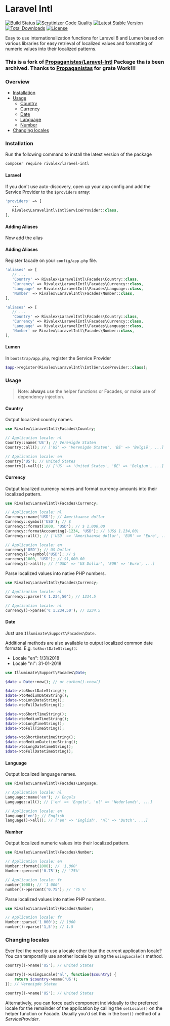 # Laravel Intl

[![Build Status](https://scrutinizer-ci.com/g/rivalex/laravel-intl/badges/build.png?b=rivalex)](https://scrutinizer-ci.com/g/rivalex/laravel-intl/build-status/rivalex)
[![Scrutinizer Code Quality](https://scrutinizer-ci.com/g/rivalex/laravel-intl/badges/quality-score.png?b=rivalex)](https://scrutinizer-ci.com/g/rivalex/laravel-intl/?branch=rivalex)
[![Latest Stable Version](https://poser.pugx.org/rivalex/laravel-intl/v/stable)](https://packagist.org/packages/rivalex/laravel-intl)
[![Total Downloads](https://poser.pugx.org/rivalex/laravel-intl/downloads)](https://packagist.org/packages/rivalex/laravel-intl)
[![License](https://poser.pugx.org/rivalex/laravel-intl/license)](https://packagist.org/packages/rivalex/laravel-intl)

Easy to use internationalization functions for Laravel 8 and Lumen based on various libraries for easy retrieval of
localized values and formatting of numeric values into their localized patterns.

### This is a fork of [Propaganistas/Laravel-Intl](https://github.com/Propaganistas/Laravel-Intl) Package tha is been archived. Thanks to [Propaganistas](https://github.com/Propaganistas) for grate Work!!!

### Overview

* [Installation](#installation)
* [Usage](#usage)
    * [Country](#country)
    * [Currency](#currency)
    * [Date](#date)
    * [Language](#language)
    * [Number](#number)
* [Changing locales](#changing-locales)
    
### Installation

Run the following command to install the latest version of the package

```bash
composer require rivalex/laravel-intl
```

#### Laravel
If you don't use auto-discovery, open up your app config and add the Service Provider to the `$providers` array:

 ```php
'providers' => [
    ...
    Rivalex\LaravelIntl\IntlServiceProvider::class,
],
```
#### Adding Aliases
Now add the alias

#### Adding Aliases
Register facade on your `config/app.php` file.

 ```php
'aliases' => [
    // ...
    'Country' => Rivalex\LaravelIntl\Facades\Country::class,
    'Currency' => Rivalex\LaravelIntl\Facades\Currency::class,
    'Language' => Rivalex\LaravelIntl\Facades\Language::class,
    'Number' => Rivalex\LaravelIntl\Facades\Number::class,
],
```

 ```php
'aliases' => [
    // ...
    'Country' => Rivalex\LaravelIntl\Facades\Country::class,
    'Currency' => Rivalex\LaravelIntl\Facades\Currency::class,
    'Language' => Rivalex\LaravelIntl\Facades\Language::class,
    'Number' => Rivalex\LaravelIntl\Facades\Number::class,
],
```
#### Lumen
In `bootstrap/app.php`, register the Service Provider

 ```php
$app->register(Rivalex\LaravelIntl\IntlServiceProvider::class);
```

### Usage

> Note: **always** use the helper functions or Facades, or make use of dependency injection.

#### Country

Output localized country names.
```php
use Rivalex\LaravelIntl\Facades\Country;

// Application locale: nl
Country::name('US'); // Verenigde Staten
Country::all(); // ['US' => 'Verenigde Staten', 'BE' => 'België', ...]
```

```php
// Application locale: en
country('US'); // United States
country()->all(); // ['US' => 'United States', 'BE' => 'Belgium', ...]
```

#### Currency

Output localized currency names and format currency amounts into their localized pattern.

```php
use Rivalex\LaravelIntl\Facades\Currency;

// Application locale: nl
Currency::name('USD'); // Amerikaanse dollar
Currency::symbol('USD'); // $
Currency::format(1000, 'USD'); // $ 1.000,00
Currency::formatAccounting(-1234, 'USD'); // (US$ 1.234,00)
Currency::all(); // ['USD' => 'Amerikaanse dollar', 'EUR' => 'Euro', ...]
```

```php
// Application locale: en
currency('USD'); // US Dollar
currency()->symbol('USD'); // $
currency(1000, 'USD'); // $1,000.00
currency()->all(); // ['USD' => 'US Dollar', 'EUR' => 'Euro', ...]
```

Parse localized values into native PHP numbers.

```php
use Rivalex\LaravelIntl\Facades\Currency;

// Application locale: nl
Currency::parse('€ 1.234,50'); // 1234.5
```

```php
// Application locale: nl
currency()->parse('€ 1.234,50'); // 1234.5
```

#### Date

Just use `Illuminate\Support\Facades\Date`.

Additional methods are also available to output localized common date formats. E.g. `toShortDateString()`:

* Locale "en": 1/31/2018
* Locale "nl": 31-01-2018

````php
use Illuminate\Support\Facades\Date;

$date = Date::now(); // or carbon()->now()

$date->toShortDateString();
$date->toMediumDateString();
$date->toLongDateString();
$date->toFullDateString();

$date->toShortTimeString();
$date->toMediumTimeString();
$date->toLongTimeString();
$date->toFullTimeString();

$date->toShortDatetimeString();
$date->toMediumDatetimeString();
$date->toLongDatetimeString();
$date->toFullDatetimeString();
````

#### Language

Output localized language names.

```php
use Rivalex\LaravelIntl\Facades\Language;

// Application locale: nl
Language::name('en'); // Engels
Language::all(); // ['en' => 'Engels', 'nl' => 'Nederlands', ...]
```

```php
// Application locale: en
language('en'); // English
language()->all(); // ['en' => 'English', 'nl' => 'Dutch', ...]
```

#### Number

Output localized numeric values into their localized pattern.

```php
use Rivalex\LaravelIntl\Facades\Number;

// Application locale: en
Number::format(1000); // '1,000'
Number::percent('0.75'); // '75%'
```

```php
// Application locale: fr
number(1000); // '1 000'
number()->percent('0.75'); // '75 %'
```

Parse localized values into native PHP numbers.

```php
use Rivalex\LaravelIntl\Facades\Number;

// Application locale: fr
Number::parse('1 000'); // 1000
number()->parse('1,5'); // 1.5
```

### Changing locales

Ever feel the need to use a locale other than the current application locale? You can temporarily use another locale by using the `usingLocale()` method.

```php
country()->name('US'); // United States

country()->usingLocale('nl', function($country) {
    return $country->name('US');
}); // Verenigde Staten

country()->name('US'); // United States
```

Alternatively, you can force each component individually to the preferred locale for the remainder of the application by calling the `setLocale()` on the helper function or Facade.
Usually you'd set this in the `boot()` method of a *ServiceProvider*.
